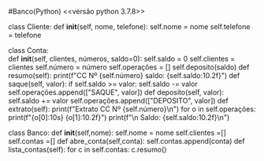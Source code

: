 #Banco(Python)
<<versão python 3.7.8>>

class Cliente:
  def __init__(self, nome, telefone):
    self.nome = nome
    self.telefone = telefone

class Conta:    
    def __init__(self, clientes, números, saldo=0):
        self.saldo = 0
        self.clientes = clientes
        self.número = número
        self.operações = []
        self.deposito(saldo)
    def resumo(self):
        print(f"CC Nº {self.número} saldo: {self.saldo:10.2f}")
    def saque(self, valor):
        if self.saldo >= valor:
            self.saldo -= valor
            self.operações.append(["SAQUE", valor])
    def deposito(self, valor):
        self.saldo += valor
        self.operações.append(["DEPOSITO", valor])
    def extrato(self):
        print(f"Extrato CC Nº {self.número}\n")
        for o in self.operações:
            print(f"{o[0]:10s} {o[1]:10.2f}")
        print(f"\n  Saldo: {self.saldo:10.2f}\n")

class Banco:
    def __init__(self,nome):
        self.nome = nome
        self.clientes =[]
        self.contas =[] 
    def abre_conta(self,conta):
        self.contas.append(conta)
    def lista_contas(self):
        for c in self.contas:
            c.resumo()
